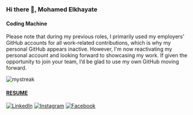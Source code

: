 ### Hi there 👋, Mohamed Elkhayate

#### Coding Machine

Please note that during my previous roles, I primarily used my employers' GitHub accounts for all work-related contributions, which is why my personal GitHub appears inactive. However, I'm now reactivating my personal account and looking forward to showcasing my work. If given the opportunity to join your team, I’d be glad to use my own GitHub moving forward.


<img src="https://github-readme-streak-stats.herokuapp.com/?user=elkhayate&theme=tokyonight" alt="mystreak"/>

#### [RESUME](https://docs.google.com/document/d/1PTQhUxIFse3s-7Bs8PQPNEsIYtmIYTnrbv4bSK4-QDw/edit?usp=sharing)



<a href="https://www.linkedin.com/in/mohamed-elkhayate-4535a91b6/" target="_blank"><img src="https://img.shields.io/badge/LinkedIn-%230077B5.svg?&style=flat-square&logo=linkedin&logoColor=white" alt="LinkedIn"></a>
<a href="https://www.instagram.com/elkha_yate/" target="_blank"><img src="https://img.shields.io/badge/Instagram-%23E4405F.svg?&style=flat-square&logo=instagram&logoColor=white" alt="Instagram"></a>
<a href="https://web.facebook.com/profile.php?id=100070281559341" target="_blank"><img src="https://img.shields.io/badge/Facebook-%231877F2.svg?&style=flat-square&logo=facebook&logoColor=white" alt="Facebook"></a>




